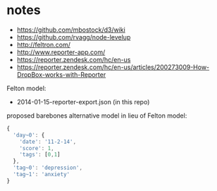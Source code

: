 # notes

+ https://github.com/mbostock/d3/wiki
+ https://github.com/rvagg/node-levelup
+ http://feltron.com/
+ http://www.reporter-app.com/
+ https://reporter.zendesk.com/hc/en-us
+ https://reporter.zendesk.com/hc/en-us/articles/200273009-How-DropBox-works-with-Reporter

Felton model:
+ 2014-01-15-reporter-export.json (in this repo)

proposed barebones alternative model in lieu of Felton model:
```javascript
{
  'day~0': {
    'date': '11-2-14',
    'score': 1,
    'tags': [0,1]
  },
  'tag~0': 'depression',
  'tag~1': 'anxiety'
}
```